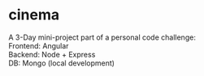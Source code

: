 # cinema
A 3-Day mini-project part of a personal code challenge:  
Frontend: Angular  
Backend: Node + Express  
DB: Mongo (local development)  
